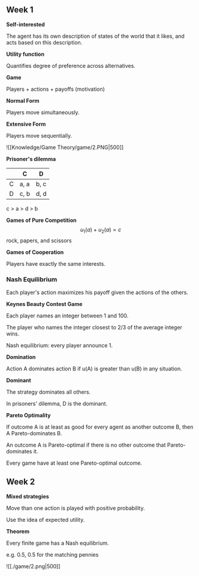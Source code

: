 ## Week 1

**Self-interested**

The agent has its own description of states of the world that it likes, and acts based on this description.

**Utility function**

Quantifies degree of preference across alternatives.

**Game**

Players + actions + payoffs (motivation)

**Normal Form**

Players move simultaneously.

**Extensive Form**

Players move sequentially.

![[Knowledge/Game Theory/game/2.PNG|500]]

**Prisoner's dilemma**

|      | C    | D    |
| ---- | ---- | ---- |
| C    | a, a | b, c |
| D    | c, b | d, d |

c > a > d > b

**Games of Pure Competition**
$$
u_1(a) + u_2(a) = c
$$
rock, papers, and scissors

**Games of Cooperation**

Players have exactly the same interests.

### Nash Equilibrium

Each player's action maximizes his payoff given the actions of the others.

**Keynes Beauty Contest Game**

Each player names an integer between 1 and 100.

The player who names the integer closest to 2/3 of the average integer wins.

Nash equilibrium: every player announce 1.

**Domination**

Action A dominates action B if u(A) is greater than u(B) in any situation.

**Dominant**

The strategy dominates all others.

In prisoners' dilemma, D is the dominant.

**Pareto Optimality**

If outcome A is at least as good for every agent as another outcome B, then A Pareto-dominates B.

An outcome A is Pareto-optimal if there is no other outcome that Pareto-dominates it.

Every game have at least one Pareto-optimal outcome.



## Week 2

**Mixed strategies**

Move than one action is played with positive probability.

Use the idea of expected utility.

**Theorem**

Every finite game has a Nash equilibrium.

e.g. 0.5, 0.5 for the matching pennies

![[./game/2.png|500]]
